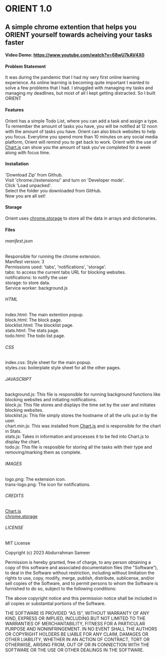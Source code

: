 # ORIENT 1.0
## A simple chrome extention that helps you ORIENT yourself towards acheiving your tasks faster
#### Video Demo:  https://www.youtube.com/watch?v=68wU7kAV4X0

#### Problem Statement
It was during the pandemic that I had my very first online learning experience. As online learning is becoming quite important I wanted to solve a few problems that I had. I struggled with managing my tasks and managing my deadlines, but most of all I kept getting distracted.
So I built ORIENT

#### Features
Orient has a simple Todo List, where you can add a task and assign a type.
To remember the amount of tasks you have, you will be notified at 12 noon with the amount of tasks you have.
Orient can also block websites to help you focus.
Everytime you spend more than 10 minutes on any social media platform, Orient will remind you to get back to work.
Orient with the use of [Chart.js](https://www.chartjs.org/) can show you the amount of task you've completed for a week along with focus time.

#### Installation
'Download Zip' from Github.<br />
Visit 'chrome://extensions/' and turn on 'Developer mode'.<br />
Click 'Load unpacked'.<br />
Select the folder you downloaded from GitHub.<br />
Now you are all set!<br />

#### Storage
Orient uses [chrome.storage](https://developer.chrome.com/docs/extensions/reference/storage/) to store all the data in arrays and dictionaries.

#### Files

###### manifest.json
Responsible for running the chrome extension.<br />
Manifest version: 3<br />
Permissions used: 'tabs', 'notifications', 'storage'.<br />
tabs: to access the current tabs URL for blocking websites.<br />
notifications: to notify the user<br />
storage: to store data.<br />
Service worker: background.js<br />

###### HTML
index.html: The main extention popup.<br />
block.html: The block page.<br />
blocklist.html: The blocklist page.<br />
stats.html: The stats page.<br />
todo.html: The todo list page.<br />

###### CSS
index.css: Style sheet for the main popup.<br />
styles.css: boilerplate style sheet for all the other pages.<br />

###### JAVASCRIPT
background.js: This file is responsible for running background functions like blocking websites and initiating notifications.<br />
block.js: This file stores and displays the time set by the user and initiates blocking websites.<br />
blocklist.js: This file simply stores the hostname of all the urls put in by the user.<br />
chart.min.js: This was installed from [Chart.js](https://www.chartjs.org/) and is responsible for the chart in Stats.<br />
stats.js: Takes in information and processes it to be fed into Chart.js to display the chart.<br />
todo.js: This file is resposible for storing all the tasks with their type and removing/marking them as complete.<br />

###### IMAGES
logo.png: The extension icon.<br />
trans-logo.png: The icon for notifications.<br />

###### CREDITS

[Chart.js](https://www.chartjs.org/)<br />
[chrome.storage](https://developer.chrome.com/docs/extensions/reference/storage/)

###### LICENSE
MIT License

Copyright (c) 2023 Abdurrahman Sameer

Permission is hereby granted, free of charge, to any person obtaining a copy
of this software and associated documentation files (the "Software"), to deal
in the Software without restriction, including without limitation the rights
to use, copy, modify, merge, publish, distribute, sublicense, and/or sell
copies of the Software, and to permit persons to whom the Software is
furnished to do so, subject to the following conditions:

The above copyright notice and this permission notice shall be included in all
copies or substantial portions of the Software.

THE SOFTWARE IS PROVIDED "AS IS", WITHOUT WARRANTY OF ANY KIND, EXPRESS OR
IMPLIED, INCLUDING BUT NOT LIMITED TO THE WARRANTIES OF MERCHANTABILITY,
FITNESS FOR A PARTICULAR PURPOSE AND NONINFRINGEMENT. IN NO EVENT SHALL THE
AUTHORS OR COPYRIGHT HOLDERS BE LIABLE FOR ANY CLAIM, DAMAGES OR OTHER
LIABILITY, WHETHER IN AN ACTION OF CONTRACT, TORT OR OTHERWISE, ARISING FROM,
OUT OF OR IN CONNECTION WITH THE SOFTWARE OR THE USE OR OTHER DEALINGS IN THE
SOFTWARE.

